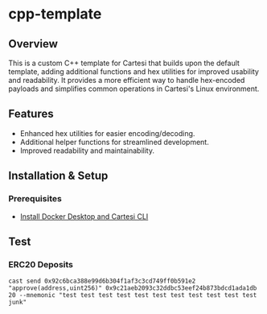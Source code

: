 # cpp-template

## Overview
This is a custom C++ template for Cartesi that builds upon the default template, adding additional functions and hex utilities for improved usability and readability. It provides a more efficient way to handle hex-encoded payloads and simplifies common operations in Cartesi's Linux environment.

## Features
- Enhanced hex utilities for easier encoding/decoding.
- Additional helper functions for streamlined development.
- Improved readability and maintainability.

## Installation & Setup
### Prerequisites
- [Install Docker Desktop and Cartesi CLI](https://docs.cartesi.io/cartesi-rollups/1.5/quickstart/)

## Test
### ERC20 Deposits
```
cast send 0x92c6bca388e99d6b304f1af3c3cd749ff0b591e2 "approve(address,uint256)" 0x9c21aeb2093c32ddbc53eef24b873bdcd1ada1db 20 --mnemonic "test test test test test test test test test test test junk"